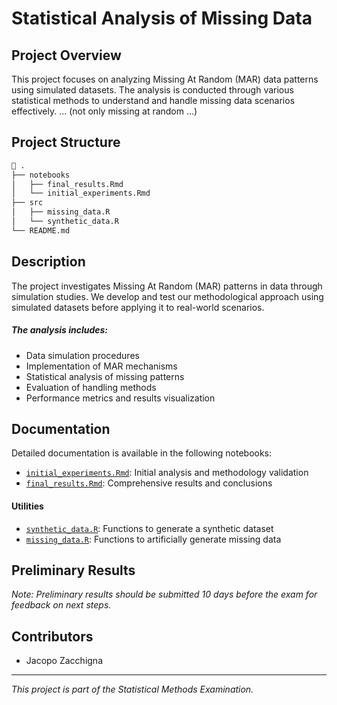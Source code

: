 # Statistical Analysis of Missing Data

## Project Overview

This project focuses on analyzing Missing At Random (MAR) data patterns using simulated datasets. The analysis is conducted through various statistical methods to understand and handle missing data scenarios effectively.
... (not only missing at random ...)

## Project Structure

```bash
 .
├── notebooks
│   ├── final_results.Rmd
│   └── initial_experiments.Rmd
├── src
│   ├── missing_data.R
│   └── synthetic_data.R
└── README.md
```

## Description

The project investigates Missing At Random (MAR) patterns in data through simulation studies. We develop and test our methodological approach using simulated datasets before applying it to real-world scenarios.

##### The analysis includes:

- Data simulation procedures
- Implementation of MAR mechanisms
- Statistical analysis of missing patterns
- Evaluation of handling methods
- Performance metrics and results visualization

## Documentation

Detailed documentation is available in the following notebooks:

- [`initial_experiments.Rmd`](notebooks/initial_experiments.Rmd): Initial analysis and methodology validation
- [`final_results.Rmd`](notebooks/final_results.Rmd): Comprehensive results and conclusions

#### Utilities

- [`synthetic_data.R`](src/synthetic_data.R): Functions to generate a synthetic dataset
- [`missing_data.R`](src/missing_data.R): Functions to artificially generate missing data

## Preliminary Results

_Note: Preliminary results should be submitted 10 days before the exam for feedback on next steps._

## Contributors

- Jacopo Zacchigna

---

_This project is part of the Statistical Methods Examination._
